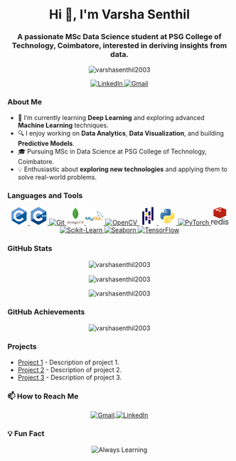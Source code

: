 <h1 align="center">Hi 👋, I'm Varsha Senthil</h1>
<h3 align="center">A passionate MSc Data Science student at PSG College of Technology, Coimbatore, interested in deriving insights from data.</h3>

<p align="center">
  <img src="https://komarev.com/ghpvc/?username=varshasenthil2003&label=Profile%20views&color=0e75b6&style=flat" alt="varshasenthil2003" />
</p>

<p align="center">
  <a href="https://linkedin.com/in/varsha-senthil-9b9b87245" target="blank">
    <img src="https://img.shields.io/badge/-LinkedIn-%230077B5?style=for-the-badge&logo=linkedin&logoColor=white" alt="LinkedIn" />
  </a>
  <a href="mailto:varshasenthil111@gmail.com" target="blank">
    <img src="https://img.shields.io/badge/-Gmail-%23D14836?style=for-the-badge&logo=gmail&logoColor=white" alt="Gmail" />
  </a>
</p>

### About Me
- 🌱 I’m currently learning **Deep Learning** and exploring advanced **Machine Learning** techniques.
- 🔍 I enjoy working on **Data Analytics**, **Data Visualization**, and building **Predictive Models**.
- 🎓 Pursuing MSc in Data Science at PSG College of Technology, Coimbatore.
- 💡 Enthusiastic about **exploring new technologies** and applying them to solve real-world problems.

### Languages and Tools
<p align="center">
  <a href="https://www.cprogramming.com/" target="_blank" rel="noreferrer">
    <img src="https://raw.githubusercontent.com/devicons/devicon/master/icons/c/c-original.svg" alt="C" width="40" height="40" />
  </a> 
  <a href="https://www.w3schools.com/cpp/" target="_blank" rel="noreferrer">
    <img src="https://raw.githubusercontent.com/devicons/devicon/master/icons/cplusplus/cplusplus-original.svg" alt="C++" width="40" height="40" />
  </a> 
  <a href="https://git-scm.com/" target="_blank" rel="noreferrer">
    <img src="https://www.vectorlogo.zone/logos/git-scm/git-scm-icon.svg" alt="Git" width="40" height="40" />
  </a> 
  <a href="https://www.mongodb.com/" target="_blank" rel="noreferrer">
    <img src="https://raw.githubusercontent.com/devicons/devicon/master/icons/mongodb/mongodb-original-wordmark.svg" alt="MongoDB" width="40" height="40" />
  </a> 
  <a href="https://www.mysql.com/" target="_blank" rel="noreferrer">
    <img src="https://raw.githubusercontent.com/devicons/devicon/master/icons/mysql/mysql-original-wordmark.svg" alt="MySQL" width="40" height="40" />
  </a> 
  <a href="https://opencv.org/" target="_blank" rel="noreferrer">
    <img src="https://www.vectorlogo.zone/logos/opencv/opencv-icon.svg" alt="OpenCV" width="40" height="40" />
  </a> 
  <a href="https://pandas.pydata.org/" target="_blank" rel="noreferrer">
    <img src="https://raw.githubusercontent.com/devicons/devicon/2ae2a900d2f041da66e950e4d48052658d850630/icons/pandas/pandas-original.svg" alt="Pandas" width="40" height="40" />
  </a> 
  <a href="https://www.python.org" target="_blank" rel="noreferrer">
    <img src="https://raw.githubusercontent.com/devicons/devicon/master/icons/python/python-original.svg" alt="Python" width="40" height="40" />
  </a> 
  <a href="https://pytorch.org/" target="_blank" rel="noreferrer">
    <img src="https://www.vectorlogo.zone/logos/pytorch/pytorch-icon.svg" alt="PyTorch" width="40" height="40" />
  </a> 
  <a href="https://redis.io" target="_blank" rel="noreferrer">
    <img src="https://raw.githubusercontent.com/devicons/devicon/master/icons/redis/redis-original-wordmark.svg" alt="Redis" width="40" height="40" />
  </a> 
  <a href="https://scikit-learn.org/" target="_blank" rel="noreferrer">
    <img src="https://upload.wikimedia.org/wikipedia/commons/0/05/Scikit_learn_logo_small.svg" alt="Scikit-Learn" width="40" height="40" />
  </a> 
  <a href="https://seaborn.pydata.org/" target="_blank" rel="noreferrer">
    <img src="https://seaborn.pydata.org/_images/logo-mark-lightbg.svg" alt="Seaborn" width="40" height="40" />
  </a> 
  <a href="https://www.tensorflow.org" target="_blank" rel="noreferrer">
    <img src="https://www.vectorlogo.zone/logos/tensorflow/tensorflow-icon.svg" alt="TensorFlow" width="40" height="40" />
  </a> 
</p>

### GitHub Stats
<p align="center">
  <img align="center" src="https://github-readme-stats.vercel.app/api?username=varshasenthil2003&show_icons=true&locale=en" alt="varshasenthil2003" />
</p>

<p align="center">
  <img align="center" src="https://github-readme-streak-stats.herokuapp.com/?user=varshasenthil2003&theme=default" alt="varshasenthil2003" />
</p>

<p align="center">
  <img align="center" src="https://github-readme-stats.vercel.app/api/top-langs?username=varshasenthil2003&show_icons=true&locale=en&layout=compact" alt="varshasenthil2003" />
</p>

### GitHub Achievements
<p align="center">
  <img align="center" src="https://github-profile-trophy.vercel.app/?username=varshasenthil2003&column=7&theme=onedark" alt="varshasenthil2003" />
</p>

### Projects
<ul>
  <li><a href="https://github.com/varshasenthil2003/project1">Project 1</a> - Description of project 1.</li>
  <li><a href="https://github.com/varshasenthil2003/project2">Project 2</a> - Description of project 2.</li>
  <li><a href="https://github.com/varshasenthil2003/project3">Project 3</a> - Description of project 3.</li>
</ul>

### 📫 How to Reach Me
<p align="center">
  <a href="mailto:varshasenthil111@gmail.com" target="blank">
    <img align="center" src="https://img.shields.io/badge/-Gmail-%23D14836?style=for-the-badge&logo=gmail&logoColor=white" alt="Gmail" />
  </a>
  <a href="https://linkedin.com/in/varsha-senthil-9b9b87245" target="blank">
    <img align="center" src="https://img.shields.io/badge/-LinkedIn-%230077B5?style=for-the-badge&logo=linkedin&logoColor=white" alt="LinkedIn" />
  </a>
</p>

### 💡 Fun Fact
<p align="center">
  <img align="center" src="https://img.shields.io/badge/-Always%20Learning-brightgreen?style=for-the-badge" alt="Always Learning" />
</p>
